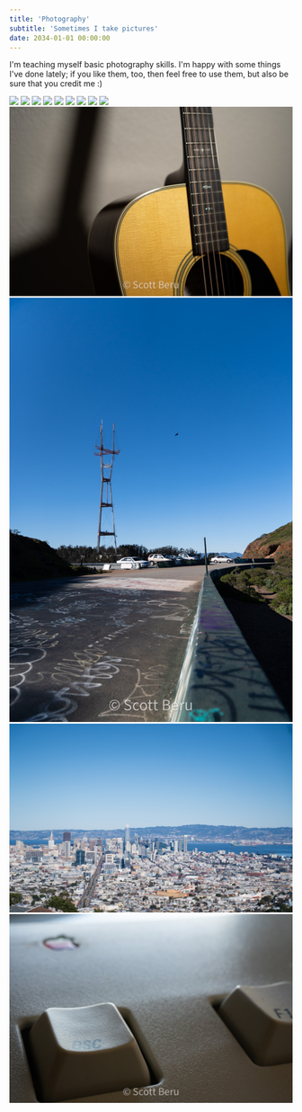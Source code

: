 ```yaml
---
title: 'Photography'
subtitle: 'Sometimes I take pictures'
date: 2034-01-01 00:00:00
---
```


I'm teaching myself basic photography skills. I'm happy with some things I've done lately; if you like them, too, then feel free to use them, but also be sure that you credit me :)

<div class="gallery" data-columns="1">
	<img src="/images/photography/photo-1.jpg">
  <img src="/images/photography/photo-2.jpg">
  <img src="/images/photography/photo-3.jpg">
  <img src="/images/photography/photo-4.jpg">
  <img src="/images/photography/photo-5.jpg">
  <img src="/images/photography/photo-6.jpg">
  <img src="/images/photography/photo-7.jpg">
  <img src="/images/photography/photo-8.jpg">
  <img src="/images/photography/photo-9.jpg">
  <img src="/images/photography/photo-10.jpg">
  <img src="/images/photography/photo-11.jpg">
  <img src="/images/photography/photo-12.jpg">
  <img src="/images/photography/photo-13.jpg">
</div>
